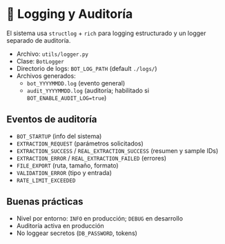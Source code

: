 # 📝 Logging y Auditoría

El sistema usa `structlog` + `rich` para logging estructurado y un logger separado de auditoría.

- Archivo: `utils/logger.py`
- Clase: `BotLogger`
- Directorio de logs: `BOT_LOG_PATH` (default `./logs/`)
- Archivos generados:
  - `bot_YYYYMMDD.log` (evento general)
  - `audit_YYYYMMDD.log` (auditoría; habilitado si `BOT_ENABLE_AUDIT_LOG=true`)

## Eventos de auditoría

- `BOT_STARTUP` (info del sistema)
- `EXTRACTION_REQUEST` (parámetros solicitados)
- `EXTRACTION_SUCCESS` / `REAL_EXTRACTION_SUCCESS` (resumen y sample IDs)
- `EXTRACTION_ERROR` / `REAL_EXTRACTION_FAILED` (errores)
- `FILE_EXPORT` (ruta, tamaño, formato)
- `VALIDATION_ERROR` (tipo y entrada)
- `RATE_LIMIT_EXCEEDED`

## Buenas prácticas

- Nivel por entorno: `INFO` en producción; `DEBUG` en desarrollo
- Auditoría activa en producción
- No loggear secretos (`DB_PASSWORD`, tokens)
